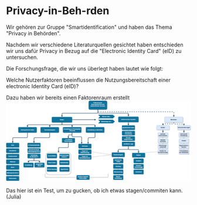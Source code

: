 # Privacy-in-Beh-rden

Wir gehören zur Gruppe "Smartidentification" und haben das Thema "Privacy in Behörden".

Nachdem wir verschiedene Literaturquellen gesichtet haben entschieden wir uns dafür Privacy in Bezug auf die "Electronic Identity Card" (eID) zu untersuchen. 

Die Forschungsfrage, die wir uns überlegt haben lautet wie folgt:

Welche Nutzerfaktoren beeinflussen die Nutzungsbereitschaft einer electronic Identity Card (eID)? 

Dazu haben wir bereits einen Faktorenraum erstellt ![tooltip](Images/Faktorenraum.png) 

Das hier ist ein Test, um zu gucken, ob ich etwas stagen/commiten kann. (Julia)
